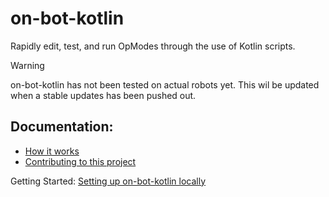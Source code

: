 # on-bot-kotlin
Rapidly edit, test, and run OpModes through the use of Kotlin scripts.

> [!WARNING]  
> on-bot-kotlin has not been tested on actual robots yet. This wil be updated when a stable updates has been pushed out.

## Documentation:
- [How it works](https://github.com/GrowlyX/ftc-scripting/blob/master/docs/how-it-works.md)
- [Contributing to this project](https://github.com/GrowlyX/ftc-scripting/blob/master/docs/developers.md)

Getting Started: [Setting up on-bot-kotlin locally](https://github.com/GrowlyX/ftc-scripting/blob/master/docs/configure.md)
